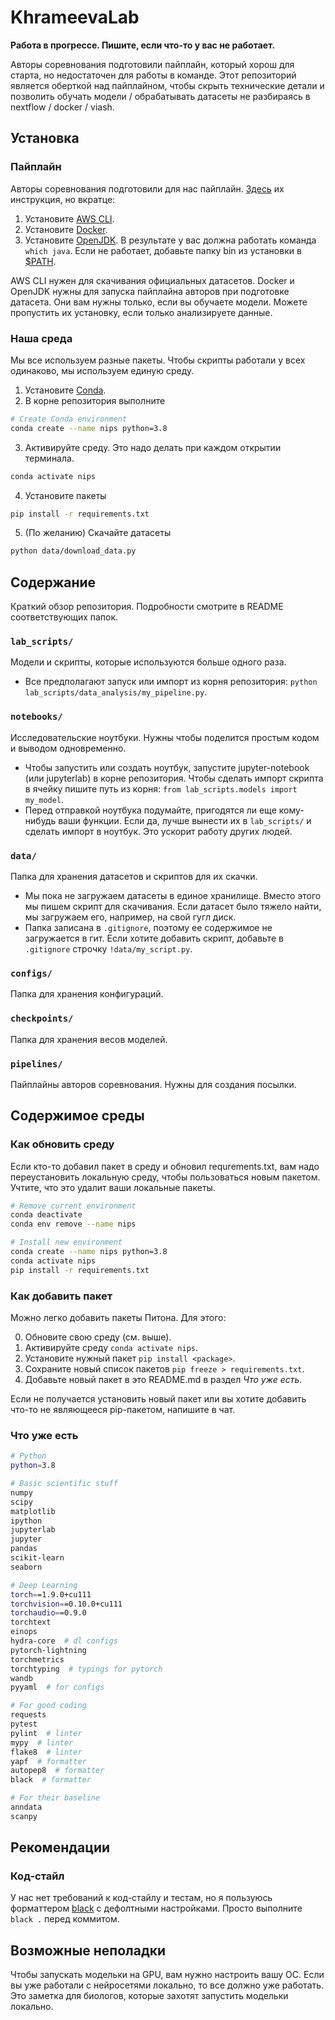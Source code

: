 # KhrameevaLab
**Работа в прогрессе. Пишите, если что-то у вас не работает.**

Авторы соревнования подготовили пайплайн, который хорош для старта, но недостаточен для работы в команде. Этот репозиторий является оберткой над пайплайном, чтобы скрыть технические детали и позволить обучать модели / обрабатывать датасеты не разбираясь в nextflow / docker / viash.

## Установка
### Пайплайн
Авторы соревнования подготовили для нас пайплайн. [Здесь](https://openproblems.bio/neurips_docs/submission/quickstart/) их инструкция, но вкратце:
1) Установите [AWS CLI](https://docs.aws.amazon.com/cli/latest/userguide/install-cliv2-linux.html#cliv2-linux-install).
2) Установите [Docker](https://docs.docker.com/get-docker/).
3) Установите [OpenJDK](https://adoptopenjdk.net/?variant=openjdk11&jvmVariant=hotspot). В результате у вас должна работать команда `which java`. Если не работает, добавьте папку bin из установки в [$PATH](https://losst.ru/peremennaya-path-v-linux).

AWS CLI нужен для скачивания официальных датасетов. Docker и OpenJDK нужны для запуска пайплайна авторов при подготовке датасета. Они вам нужны только, если вы обучаете модели. Можете пропустить их установку, если только анализируете данные.

### Наша среда
Мы все используем разные пакеты. Чтобы скрипты работали у всех одинаково, мы используем единую среду.
1) Установите [Conda](https://docs.conda.io/en/latest/miniconda.html).
2) В корне репозитория выполните
```bash
# Create Conda environment
conda create --name nips python=3.8
```
3) Активируйте среду. Это надо делать при каждом открытии терминала.
```bash
conda activate nips
```
4) Установите пакеты
```bash
pip install -r requirements.txt
```
5) (По желанию) Скачайте датасеты
```bash
python data/download_data.py
```

## Содержание
Краткий обзор репозитория. Подробности смотрите в README соответствующих папок.
### `lab_scripts/`
Модели и скрипты, которые используются больше одного раза. 
- Все предполагают запуск или импорт из корня репозитория: `python lab_scripts/data_analysis/my_pipeline.py`.
### `notebooks/`
Исследовательские ноутбуки. Нужны чтобы поделится простым кодом и выводом одновременно. 
- Чтобы запустить или создать ноутбук, запустите jupyter-notebook (или jupyterlab) в корне репозитория. Чтобы сделать импорт скрипта в ячейку пишите путь из корня: `from lab_scripts.models import my_model`.
- Перед отправкой ноутбука подумайте, пригодятся ли еще кому-нибудь ваши функции. Если да, лучше вынести их в `lab_scripts/` и сделать импорт в ноутбук. Это ускорит работу других людей. 
### `data/`
Папка для хранения датасетов и скриптов для их скачки.
- Мы пока не загружаем датасеты в единое хранилище. Вместо этого мы пишем скрипт для скачивания. Если датасет было тяжело найти, мы загружаем его, например, на свой гугл диск.
- Папка записана в `.gitignore`, поэтому ее содержимое не загружается в гит. Если хотите добавить скрипт, добавьте в `.gitignore` строчку `!data/my_script.py`.
### `configs/`
Папка для хранения конфигураций.
### `checkpoints/`
Папка для хранения весов моделей.
### `pipelines/`
Пайплайны авторов соревнования. Нужны для создания посылки.

## Содержимое среды
### Как обновить среду
Если кто-то добавил пакет в среду и обновил requrements.txt, вам надо переустановить локальную среду, чтобы пользоваться новым пакетом. Учтите, что это удалит ваши локальные пакеты.
```bash
# Remove current environment
conda deactivate
conda env remove --name nips

# Install new environment
conda create --name nips python=3.8
conda activate nips
pip install -r requirements.txt
```

### Как добавить пакет
Можно легко добавить пакеты Питона. Для этого: 

0) Обновите свою среду (см. выше).
1) Активируйте среду `conda activate nips`.
2) Установите нужный пакет `pip install <package>`.
3) Сохраните новый список пакетов `pip freeze > requirements.txt`.
4) Добавьте новый пакет в это README.md в раздел *Что уже есть*.

Если не получается установить новый пакет или вы хотите добавить что-то не являющееся pip-пакетом, напишите в чат.

### Что уже есть
```bash
# Python
python=3.8

# Basic scientific stuff
numpy
scipy
matplotlib
ipython
jupyterlab 
jupyter
pandas
scikit-learn
seaborn

# Deep Learning
torch==1.9.0+cu111
torchvision==0.10.0+cu111
torchaudio==0.9.0
torchtext
einops
hydra-core  # dl configs 
pytorch-lightning
torchmetrics
torchtyping  # typings for pytorch
wandb
pyyaml  # for configs

# For good coding
requests
pytest
pylint  # linter
mypy  # linter
flake8  # linter
yapf  # formatter
autopep8  # formatter
black  # formatter

# For their baseline
anndata 
scanpy
```
## Рекомендации
### Код-стайл
У нас нет требований к код-стайлу и тестам, но я пользуюсь форматтером [black](https://github.com/psf/black) с дефолтными настройками. Просто выполните `black .` перед коммитом.

## Возможные неполадки
Чтобы запускать модельки на GPU, вам нужно настроить вашу ОС. Если вы уже работали с нейросетями локально, то все должно уже работать. Это заметка для биологов, которые захотят запустить модельки локально.


